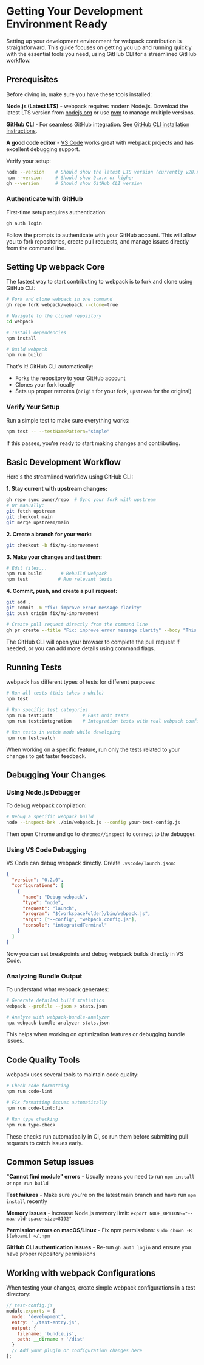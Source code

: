 # Getting Your Development Environment Ready

Setting up your development environment for webpack contribution is straightforward. This guide focuses on getting you up and running quickly with the essential tools you need, using GitHub CLI for a streamlined GitHub workflow.

## Prerequisites

Before diving in, make sure you have these tools installed:

**Node.js (Latest LTS)** - webpack requires modern Node.js. Download the latest LTS version from [nodejs.org](https://nodejs.org/) or use [nvm](https://github.com/nvm-sh/nvm) to manage multiple versions.

**GitHub CLI** - For seamless GitHub integration. See [GitHub CLI installation instructions](https://docs.github.com/en/github-cli/github-cli/about-github-cli#installing-github-cli).

**A good code editor** - [VS Code](https://code.visualstudio.com/) works great with webpack projects and has excellent debugging support.

Verify your setup:
```bash
node --version    # Should show the latest LTS version (currently v20.x.x or higher)
npm --version     # Should show 9.x.x or higher
gh --version      # Should show GitHub CLI version
```

### Authenticate with GitHub

First-time setup requires authentication:
```bash
gh auth login
```

Follow the prompts to authenticate with your GitHub account. This will allow you to fork repositories, create pull requests, and manage issues directly from the command line.

## Setting Up webpack Core

The fastest way to start contributing to webpack is to fork and clone using GitHub CLI:

```bash
# Fork and clone webpack in one command
gh repo fork webpack/webpack --clone=true

# Navigate to the cloned repository
cd webpack

# Install dependencies
npm install

# Build webpack
npm run build
```

That's it! GitHub CLI automatically:
- Forks the repository to your GitHub account
- Clones your fork locally
- Sets up proper remotes (`origin` for your fork, `upstream` for the original)

### Verify Your Setup

Run a simple test to make sure everything works:

```bash
npm test -- --testNamePattern="simple"
```

If this passes, you're ready to start making changes and contributing.

## Basic Development Workflow

Here's the streamlined workflow using GitHub CLI:

**1. Stay current with upstream changes:**
```bash
gh repo sync owner/repo  # Sync your fork with upstream
# Or manually:
git fetch upstream
git checkout main
git merge upstream/main
```

**2. Create a branch for your work:**
```bash
git checkout -b fix/my-improvement
```

**3. Make your changes and test them:**
```bash
# Edit files...
npm run build       # Rebuild webpack
npm test           # Run relevant tests
```

**4. Commit, push, and create a pull request:**
```bash
git add .
git commit -m "fix: improve error message clarity"
git push origin fix/my-improvement

# Create pull request directly from the command line
gh pr create --title "Fix: improve error message clarity" --body "This PR improves error message clarity by..."
```

The GitHub CLI will open your browser to complete the pull request if needed, or you can add more details using command flags.

## Running Tests

webpack has different types of tests for different purposes:

```bash
# Run all tests (this takes a while)
npm test

# Run specific test categories
npm run test:unit           # Fast unit tests
npm run test:integration    # Integration tests with real webpack configs

# Run tests in watch mode while developing
npm run test:watch
```

When working on a specific feature, run only the tests related to your changes to get faster feedback.



## Debugging Your Changes

### Using Node.js Debugger

To debug webpack compilation:

```bash
# Debug a specific webpack build
node --inspect-brk ./bin/webpack.js --config your-test-config.js
```

Then open Chrome and go to `chrome://inspect` to connect to the debugger.

### Using VS Code Debugging

VS Code can debug webpack directly. Create `.vscode/launch.json`:

```json
{
  "version": "0.2.0",
  "configurations": [
    {
      "name": "Debug webpack",
      "type": "node",
      "request": "launch",
      "program": "${workspaceFolder}/bin/webpack.js",
      "args": ["--config", "webpack.config.js"],
      "console": "integratedTerminal"
    }
  ]
}
```

Now you can set breakpoints and debug webpack builds directly in VS Code.

### Analyzing Bundle Output

To understand what webpack generates:

```bash
# Generate detailed build statistics
webpack --profile --json > stats.json

# Analyze with webpack-bundle-analyzer
npx webpack-bundle-analyzer stats.json
```

This helps when working on optimization features or debugging bundle issues.



## Code Quality Tools

webpack uses several tools to maintain code quality:

```bash
# Check code formatting
npm run code-lint

# Fix formatting issues automatically
npm run code-lint:fix

# Run type checking
npm run type-check
```

These checks run automatically in CI, so run them before submitting pull requests to catch issues early.

## Common Setup Issues

**"Cannot find module" errors** - Usually means you need to run `npm install` or `npm run build`

**Test failures** - Make sure you're on the latest main branch and have run `npm install` recently

**Memory issues** - Increase Node.js memory limit: `export NODE_OPTIONS="--max-old-space-size=8192"`

**Permission errors on macOS/Linux** - Fix npm permissions: `sudo chown -R $(whoami) ~/.npm`

**GitHub CLI authentication issues** - Re-run `gh auth login` and ensure you have proper repository permissions

## Working with webpack Configurations

When testing your changes, create simple webpack configurations in a test directory:

```javascript
// test-config.js
module.exports = {
  mode: 'development',
  entry: './test-entry.js',
  output: {
    filename: 'bundle.js',
    path: __dirname + '/dist'
  }
  // Add your plugin or configuration changes here
};
```
